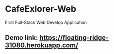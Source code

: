 # CafeExlorer-Web
First Full-Stack Web Develop Application
## Demo link: https://floating-ridge-31080.herokuapp.com/
